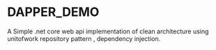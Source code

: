# DAPPER_DEMO

A Simple .net core web api implementation of clean architecture using unitofwork repository pattern , dependency injection.
